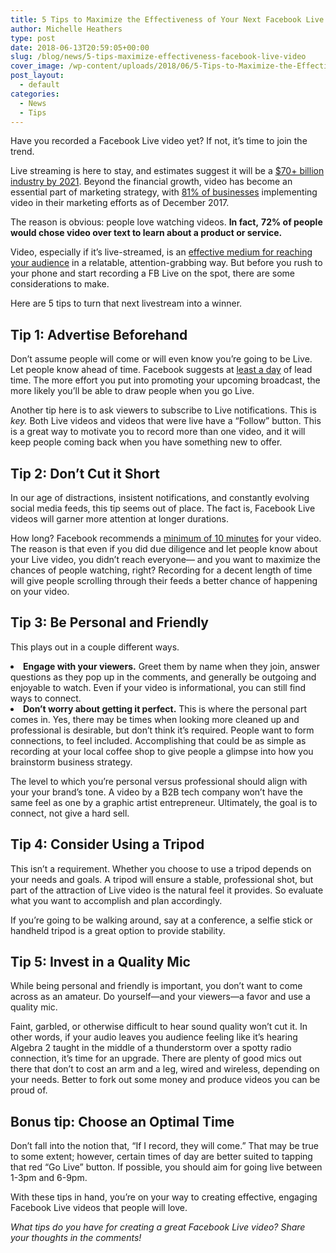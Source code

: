 ```yaml
---
title: 5 Tips to Maximize the Effectiveness of Your Next Facebook Live Video
author: Michelle Heathers
type: post
date: 2018-06-13T20:59:05+00:00
slug: /blog/news/5-tips-maximize-effectiveness-facebook-live-video
cover_image: /wp-content/uploads/2018/06/5-Tips-to-Maximize-the-Effectiveness-of-Your-Next-Facebook-Live-Video.png
post_layout:
  - default
categories:
  - News
  - Tips
---
```


<span style="font-weight: 400;">Have you recorded a Facebook Live video yet? If not, it’s time to join the trend.</span>

<span style="font-weight: 400;">Live streaming is here to stay, and estimates suggest it will be a</span> [<span style="font-weight: 400;">\$70+ billion industry by 2021</span>][1]<span style="font-weight: 400;">. Beyond the financial growth, video has become an essential part of marketing strategy, with</span> [<span style="font-weight: 400;">81% of businesses</span>][2] <span style="font-weight: 400;">implementing video in their marketing efforts as of December 2017.</span>

<span style="font-weight: 400;">The reason is obvious: people love watching videos. </span>**In fact,** **72% of people would chose video over text to learn about a product or service.**

<span style="font-weight: 400;">Video, especially if it’s live-streamed, is an</span> [<span style="font-weight: 400;">effective medium for reaching your audience</span>][3] <span style="font-weight: 400;">in a relatable, attention-grabbing way. But before you rush to your phone and start recording a FB Live on the spot, there are some considerations to make.</span>

<span style="font-weight: 400;">Here are 5 tips to turn that next livestream into a winner.</span>

## **Tip 1: Advertise Beforehand**

<span style="font-weight: 400;">Don’t assume people will come or will even know you’re going to be Live. Let people know ahead of time. Facebook suggests at</span> [<span style="font-weight: 400;">least a day</span>][4] <span style="font-weight: 400;">of lead time. The more effort you put into promoting your upcoming broadcast, the more likely you’ll be able to draw people when you go Live.</span>

<span style="font-weight: 400;">Another tip here is to ask viewers to subscribe to Live notifications. This is </span>_<span style="font-weight: 400;">key. </span>_<span style="font-weight: 400;">Both Live videos and videos that were live have a “Follow” button. This is a great way to motivate you to record more than one video, and it will keep people coming back when you have something new to offer.</span>

## **Tip 2: Don’t Cut it Short**

<span style="font-weight: 400;">In our age of distractions, insistent notifications, and constantly evolving social media feeds, this tip seems out of place. The fact is, Facebook Live videos will garner more attention at longer durations.</span>

<span style="font-weight: 400;">How long? Facebook recommends a</span> [<span style="font-weight: 400;">minimum of 10 minutes</span>][4] <span style="font-weight: 400;">for your video. The reason is that even if you did due diligence and let people know about your Live video, you didn’t reach everyone— and you want to maximize the chances of people watching, right? Recording for a decent length of time will give people scrolling through their feeds a better chance of happening on your video.</span>

## **Tip 3: Be Personal and Friendly**

<span style="font-weight: 400;">This plays out in a couple different ways.</span>

<li style="font-weight: 400;">
  <b>Engage with your viewers.</b><span style="font-weight: 400;"> Greet them by name when they join, answer questions as they pop up in the comments, and generally be outgoing and enjoyable to watch. Even if your video is informational, you can still find ways to connect.</span>
</li>
<li style="font-weight: 400;">
  <b>Don’t worry about getting it perfect.</b><span style="font-weight: 400;"> This is where the personal part comes in. Yes, there may be times when looking more cleaned up and professional is desirable, but don’t think it’s required. People want to form connections, to feel included. Accomplishing that could be as simple as recording at your local coffee shop to give people a glimpse into how you brainstorm business strategy.</span>
</li>

<span style="font-weight: 400;">The level to which you’re personal versus professional should align with your your brand’s tone. A video by a B2B tech company won’t have the same feel as one by a graphic artist entrepreneur. Ultimately, the goal is to connect, not give a hard sell.</span>

## **Tip 4: Consider Using a Tripod**

<span style="font-weight: 400;">This isn’t a requirement. Whether you choose to use a tripod depends on your needs and goals. A tripod will ensure a stable, professional shot, but part of the attraction of Live video is the natural feel it provides. So evaluate what you want to accomplish and plan accordingly.</span>

<span style="font-weight: 400;">If you’re going to be walking around, say at a conference, a selfie stick or handheld tripod is a great option to provide stability.</span>

## **Tip 5: Invest in a Quality Mic**

<span style="font-weight: 400;">While being personal and friendly is important, you don’t want to come across as an amateur. Do yourself—and your viewers—a favor and use a quality mic.</span>

<span style="font-weight: 400;">Faint, garbled, or otherwise difficult to hear sound quality won’t cut it. In other words, if your audio leaves you audience feeling like it’s hearing Algebra 2 taught in the middle of a thunderstorm over a spotty radio connection, it’s time for an upgrade. There are plenty of good mics out there that don’t to cost an arm and a leg, wired and wireless, depending on your needs. Better to fork out some money and produce videos you can be proud of.</span>

## **Bonus tip: Choose an Optimal Time**

<span style="font-weight: 400;">Don’t fall into the notion that, “If I record, they will come.” That may be true to some extent; however, certain times of day are better suited to tapping that red “Go Live” button. If possible, you should aim for going live between 1-3pm and 6-9pm. </span>

<span style="font-weight: 400;">With these tips in hand, you’re on your way to creating effective, engaging Facebook Live videos that people will love.</span>

_<span style="font-weight: 400;">What tips do you have for creating a great Facebook Live video? Share your thoughts in the comments!</span>_

[1]: https://www.slideshare.net/PeopleLinkJSC/social-media-trends-for-2018-84336048?qid=131df752-f77d-4d3d-b72c-38d7bc76c592&v=&b=&from_search=2
[2]: https://blog.hubspot.com/marketing/state-of-video-marketing-new-data
[3]: http://localhost/brandglue/old-website/blog/social-media/5-ways-digital-marketers-tap-power-social-video
[4]: https://live.fb.com/tips/
